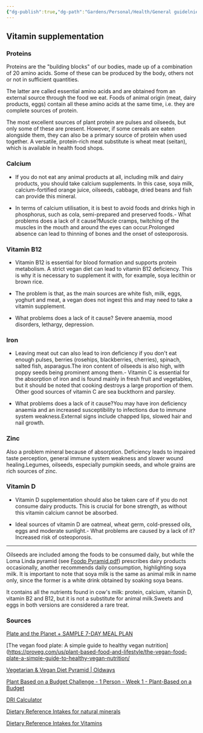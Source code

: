 ```yaml
---
{"dg-publish":true,"dg-path":"Gardens/Personal/Health/General guidelnies for vegetarian diet.md","permalink":"/gardens/personal/health/general-guidelnies-for-vegetarian-diet/","tags":["health","diet"],"noteIcon":"1","created":"","updated":""}
---
```



## Vitamin supplementation
### Proteins 
Proteins are the "building blocks" of our bodies, made up of a combination of 20 amino acids. Some of these can be produced by the body, others not or not in sufficient quantities.

The latter are called essential amino acids and are obtained from an external source through the food we eat. Foods of animal origin (meat, dairy products, eggs) contain all these amino acids at the same time, i.e. they are complete sources of protein.

The most excellent sources of plant protein are pulses and oilseeds, but only some of these are present. However, if some cereals are eaten alongside them, they can also be a primary source of protein when used together. A versatile, protein-rich meat substitute is wheat meat (seitan), which is available in health food shops.

### Calcium

- If you do not eat any animal products at all, including milk and dairy products, you should take calcium supplements. In this case, soya milk, calcium-fortified orange juice, oilseeds, cabbage, dried beans and fish can provide this mineral.

- In terms of calcium utilisation, it is best to avoid foods and drinks high in phosphorus, such as cola, semi-prepared and preserved foods.- What problems does a lack of it cause?Muscle cramps, twitching of the muscles in the mouth and around the eyes can occur.Prolonged absence can lead to thinning of bones and the onset of osteoporosis.


### Vitamin B12

- Vitamin B12 is essential for blood formation and supports protein metabolism. A strict vegan diet can lead to vitamin B12 deficiency. This is why it is necessary to supplement it with, for example, soya lecithin or brown rice.

- The problem is that, as the main sources are white fish, milk, eggs, yoghurt and meat, a vegan does not ingest this and may need to take a vitamin supplement.

- What problems does a lack of it cause? Severe anaemia, mood disorders, lethargy, depression. 

### Iron

- Leaving meat out can also lead to iron deficiency if you don't eat enough pulses, berries (rosehips, blackberries, cherries), spinach, salted fish, asparagus.The iron content of oilseeds is also high, with poppy seeds being prominent among them.- Vitamin C is essential for the absorption of iron and is found mainly in fresh fruit and vegetables, but it should be noted that cooking destroys a large proportion of them. Other good sources of vitamin C are sea buckthorn and parsley.

- What problems does a lack of it cause?You may have iron deficiency anaemia and an increased susceptibility to infections due to immune system weakness.External signs include chapped lips, slowed hair and nail growth.

### Zinc
Also a problem mineral because of absorption. Deficiency leads to impaired taste perception, general immune system weakness and slower wound healing.Legumes, oilseeds, especially pumpkin seeds, and whole grains are rich sources of zinc.

### Vitamin D
- Vitamin D supplementation should also be taken care of if you do not consume dairy products. This is crucial for bone strength, as without this vitamin calcium cannot be absorbed.

- Ideal sources of vitamin D are oatmeal, wheat germ, cold-pressed oils, eggs and moderate sunlight.- What problems are caused by a lack of it? Increased risk of osteoporosis.

___ 
Oilseeds are included among the foods to be consumed daily, but while the Loma Linda pyramid (see [Foodp Pyramid.pdf](https://www.vegetariannutrition.org/6icvn/food-pyramid.pdf)) prescribes dairy products occasionally, another recommends daily consumption, highlighting soya milk. It is important to note that soya milk is the same as animal milk in name only, since the former is a white drink obtained by soaking soya beans.

It contains all the nutrients found in cow's milk: protein, calcium, vitamin D, vitamin B2 and B12, but it is not a substitute for animal milk.Sweets and eggs in both versions are considered a rare treat. 



### Sources
[Plate and the Planet + SAMPLE 7-DAY MEAL PLAN](https://www.hsph.harvard.edu/nutritionsource/sustainability/plate-and-planet/)

[The vegan food plate: A simple guide to healthy vegan nutrition](https://proveg.com/us/plant-based-food-and-lifestyle/the-vegan-food-plate-a-simple-guide-to-healthy-vegan-nutrition/

[Vegetarian & Vegan Diet Pyramid | Oldways](https://oldwayspt.org/traditional-diets/vegetarian-vegan-diet/vegetarian-vegan-diet-pyramid)

[Plant Based on a Budget Challenge - 1 Person - Week 1 - Plant-Based on a Budget](https://plantbasedonabudget.com/plant-based-on-a-budget-challenge-1-person-week-1/)

[DRI Calculator](https://www.omnicalculator.com/health/dri)

[Dietary Reference Intakes for natural minerals](https://www.ncbi.nlm.nih.gov/books/NBK56068/table/summarytables.t3/?report=objectonly)

[Dietary Reference Intakes for Vitamins](https://www.ncbi.nlm.nih.gov/books/NBK56068/table/summarytables.t2/?report=objectonly)
